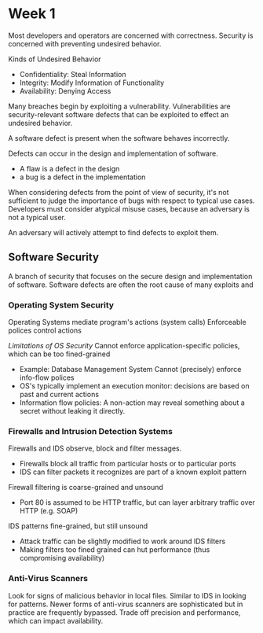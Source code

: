 # Week 1

Most developers and operators are concerned with correctness.
Security is concerned with preventing undesired behavior.

Kinds of Undesired Behavior
- Confidentiality: Steal Information
- Integrity: Modify Information of Functionality
- Availability: Denying Access

Many breaches begin by exploiting a vulnerability. 
Vulnerabilities are security-relevant software defects that can be exploited to
effect an undesired behavior.

A software defect is present when the software behaves incorrectly.

Defects can occur in the design and implementation of software.
- A flaw is a defect in the design
- a bug is a defect in the implementation

When considering defects from the point of view of security, it's not sufficient
to judge the importance of bugs with respect to typical use cases. Developers
must consider atypical misuse cases, because an adversary is not a typical user.

An adversary will actively attempt to find defects to exploit them. 


## Software Security

A branch of security that focuses on the secure design and implementation of
software.
Software defects are often the root cause of many exploits and

### Operating System Security 

Operating Systems mediate program's actions (system calls)
Enforceable polices control actions

*Limitations of OS Security*
Cannot enforce application-specific policies, which can be too fined-grained
  - Example: Database Management System
Cannot (precisely) enforce info-flow polices
  - OS's typically implement an execution monitor: decisions are based on past
    and current actions
  - Information flow policies: A non-action may reveal something about a secret
    without leaking it directly.

### Firewalls and Intrusion Detection Systems 

Firewalls and IDS observe, block and filter messages.
- Firewalls block all traffic from particular hosts or to particular ports
- IDS can filter packets it recognizes are part of a known exploit pattern

Firewall filtering is coarse-grained and unsound 
-  Port 80 is assumed to be HTTP traffic, but can layer arbitrary traffic over
   HTTP (e.g. SOAP)

IDS patterns fine-grained, but still unsound
- Attack traffic can be slightly modified to work around IDS filters
- Making filters too fined grained can hut performance (thus compromising
  availability)

### Anti-Virus Scanners 

Look for signs of malicious behavior in local files. 
Similar to IDS in looking for patterns. 
Newer forms of anti-virus scanners are sophisticated but in practice are
frequently bypassed. 
Trade off precision and performance, which can impact availability.


